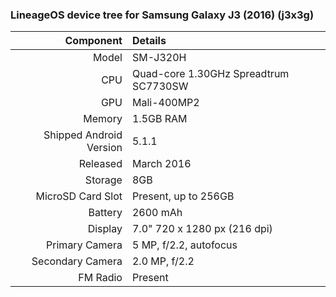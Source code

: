 ### LineageOS device tree for Samsung Galaxy J3 (2016) (j3x3g)
Component   | Details
-------:|:-------------------------
Model   | SM-J320H
CPU     | Quad-core 1.30GHz Spreadtrum SC7730SW
GPU     | Mali-400MP2
Memory  | 1.5GB RAM
Shipped Android Version | 5.1.1
Released | March 2016
Storage | 8GB
MicroSD Card Slot | Present, up to 256GB
Battery | 2600 mAh
Display | 7.0" 720 x 1280 px (216 dpi)
Primary Camera  | 5 MP, f/2.2, autofocus
Secondary Camera | 2.0 MP, f/2.2
FM Radio | Present